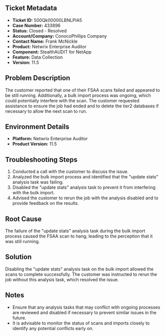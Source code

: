 ## Ticket Metadata
- **Ticket ID:** 500Qk00000LBNLPIA5
- **Case Number:** 433896
- **Status:** Closed - Resolved
- **Account/Company:** ConocoPhillips Company
- **Contact Name:** Frank McNickle
- **Product:** Netwrix Enterprise Auditor
- **Component:** StealthAUDIT for NetApp
- **Feature:** Data Collection
- **Version:** 11.5

## Problem Description
The customer reported that one of their FSAA scans failed and appeared to be still running. Additionally, a bulk import process was ongoing, which could potentially interfere with the scan. The customer requested assistance to ensure the job had ended and to delete the tier2 databases if necessary to allow the next scan to run.

## Environment Details
- **Platform:** Netwrix Enterprise Auditor
- **Product Version:** 11.5

## Troubleshooting Steps
1. Conducted a call with the customer to discuss the issue.
2. Analyzed the bulk import process and identified that the "update stats" analysis task was failing.
3. Disabled the "update stats" analysis task to prevent it from interfering with the bulk import.
4. Advised the customer to rerun the job with the analysis disabled and to provide feedback on the results.

## Root Cause
The failure of the "update stats" analysis task during the bulk import process caused the FSAA scan to hang, leading to the perception that it was still running.

## Solution
Disabling the "update stats" analysis task on the bulk import allowed the scans to complete successfully. The customer was instructed to rerun the job without this analysis task, which resolved the issue.

## Notes
- Ensure that any analysis tasks that may conflict with ongoing processes are reviewed and disabled if necessary to prevent similar issues in the future.
- It is advisable to monitor the status of scans and imports closely to identify any potential conflicts early on.